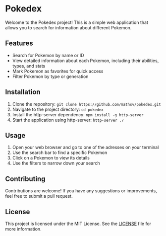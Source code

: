 # Pokedex

Welcome to the Pokedex project! This is a simple web application that allows you to search for information about different Pokemon.

## Features

- Search for Pokemon by name or ID
- View detailed information about each Pokemon, including their abilities, types, and stats
- Mark Pokemon as favorites for quick access
- Filter Pokemon by type or generation

## Installation

1. Clone the repository: `git clone https://github.com/mathsv/pokedex.git`
2. Navigate to the project directory: `cd pokedex`
3. Install the http-server dependency: `npm install -g http-server`
4. Start the application using http-server: `http-server ./`

## Usage

1. Open your web browser and go to one of the adresses on your terminal
2. Use the search bar to find a specific Pokemon
3. Click on a Pokemon to view its details
4. Use the filters to narrow down your search

## Contributing

Contributions are welcome! If you have any suggestions or improvements, feel free to submit a pull request.

## License

This project is licensed under the MIT License. See the [LICENSE](LICENSE) file for more information.
